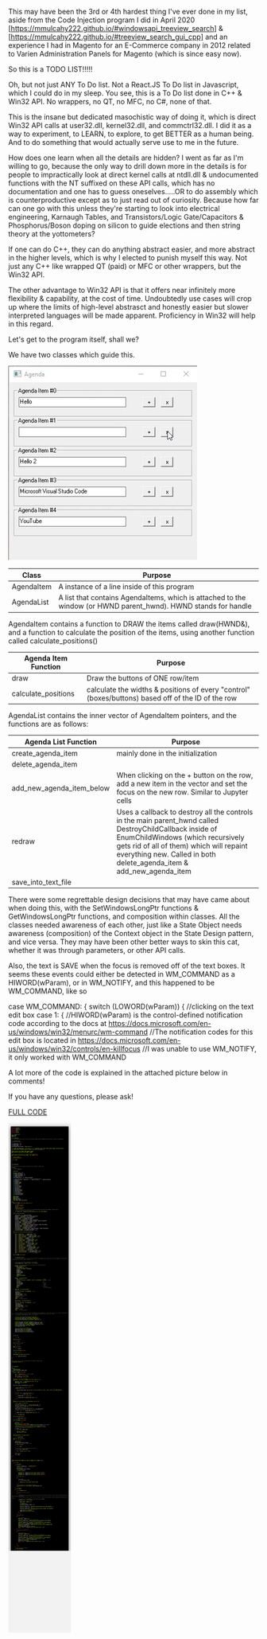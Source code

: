 This may have been the 3rd or 4th hardest thing I've ever done in my list, aside from the Code Injection program I did in April 2020 [https://mmulcahy222.github.io/#windowsapi_treeview_search] & [https://mmulcahy222.github.io/#treeview_search_gui_cpp] and an experience I had in Magento for an E-Commerce company in 2012 related to Varien Administration Panels for Magento (which is since easy now).

So this is a TODO LIST!!!!!

Oh, but not just ANY To Do list. Not a React.JS To Do list in Javascript, which I could do in my sleep. You see, this is a To Do list done in C++ & Win32 API. No wrappers, no QT, no MFC, no C#, none of that.

This is the insane but dedicated masochistic way of doing it, which is direct Win32 API calls at user32.dll, kernel32.dll, and commctrl32.dll. I did it as a way to experiment, to LEARN, to explore, to get BETTER as a human being. And to do something that would actually serve use to me in the future.

How does one learn when all the details are hidden? I went as far as I'm willing to go, because the only way to drill down more in the details is for people to impractically look at direct kernel calls at ntdll.dll & undocumented functions with the NT suffixed on these API calls, which has no documentation and one has to guess oneselves.....OR to do assembly which is counterproductive except as to just read out of curiosity. Because how far can one go with this unless they're starting to look into electrical engineering, Karnaugh Tables, and Transistors/Logic Gate/Capacitors & Phosphorus/Boson doping on silicon to guide elections and then string theory at the yottometers?

If one can do C++, they can do anything abstract easier, and more abstract in the higher levels, which is why I elected to punish myself this way. Not just any C++ like wrapped QT (paid) or MFC or other wrappers, but the Win32 API. 

The other advantage to Win32 API is that it offers near infinitely more flexibility & capability, at the cost of time. Undoubtedly use cases will crop up where the limits of high-level abstrasct and honestly easier but slower interpreted languages will be made apparent. Proficiency in Win32 will help in this regard.

Let's get to the program itself, shall we?

We have two classes which guide this.

![](images/todo_windows.gif)

| Class | Purpose |
| ------ | ------ |
| AgendaItem | A instance of a line inside of this program |
| AgendaList | A list that contains AgendaItems, which is attached to the window (or HWND parent_hwnd). HWND stands for handle |

AgendaItem contains a function to DRAW the items called draw(HWND&), and a function to calculate the position of the items, using another function called calculate_positions()

| Agenda Item Function | Purpose |
| ------ | ------ |
| draw | Draw the buttons of ONE row/item |
| calculate_positions | calculate the widths & positions of every "control" (boxes/buttons) based off of the ID of the row |

AgendaList contains the inner vector of AgendaItem pointers, and the functions are as follows:

| Agenda List Function | Purpose |
| ------ | ------ |
| create_agenda_item | mainly done in the initialization |
| delete_agenda_item |  |
| add_new_agenda_item_below | When clicking on the + button on the row, add a new item in the vector and set the focus on the new row. Similar to Jupyter cells  |
| redraw | Uses a callback to destroy all the controls in the main parent_hwnd called DestroyChildCallback inside of EnumChildWindows (which recursively gets rid of all of them) which will repaint everything new. Called in both delete_agenda_item & add_new_agenda_item |
| save_into_text_file |  |

There were some regrettable design decisions that may have came about when doing this, with the SetWindowsLongPtr functions & GetWindowsLongPtr functions, and composition within classes. All the classes needed awareness of each other, just like a State Object needs awareness (composition) of the Context object in the State Design pattern, and vice versa. They may have been other better ways to skin this cat, whether it was through parameters, or other API calls. 

Also, the text is SAVE when the focus is removed off of the text boxes. It seems these events could either be detected in WM_COMMAND as a HIWORD(wParam), or in WM_NOTIFY, and this happened to be WM_COMMAND, like so

case WM_COMMAND:
    {
        switch (LOWORD(wParam))
        {
        //clicking on the text edit box
        case 1:
        {
            //HIWORD(wParam) is the control-defined notification code according to the docs at https://docs.microsoft.com/en-us/windows/win32/menurc/wm-command
            //The notification codes for this edit box is located in https://docs.microsoft.com/en-us/windows/win32/controls/en-killfocus
            //I was unable to use WM_NOTIFY, it only worked with WM_COMMAND

A lot more of the code is explained in the attached picture below in comments!

If you have any questions, please ask!

[FULL CODE](https://raw.githubusercontent.com/mmulcahy222/todo_list_win32_cpp/master/todo_windows.cpp)

![](images/todo_windows_code.png)